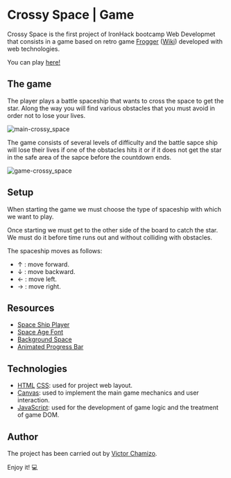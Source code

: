 # Crossy Space | Game
Crossy Space is the first project of IronHack bootcamp Web Developmet that consists in a game based on retro game [Frogger](https://www.youtube.com/watch?v=l9fO-YuWPSk) ([Wiki](https://en.wikipedia.org/wiki/Frogger)) developed with web technologies.

You can play [here!](https://vctorchamizo.github.io/crossy-space-game/)

## The game
The player plays a battle spaceship that wants to cross the space to get the star. Along the way you will find various obstacles that you must avoid in order not to lose your lives.

![main-crossy_space](https://user-images.githubusercontent.com/32466953/81075905-425be980-8eeb-11ea-8732-5a08ee8c3c24.png)

The game consists of several levels of difficulty and the battle sapce ship will lose their lives if one of the obstacles hits it or if it does not get the star in the safe area of the sapce before the countdown ends.

![game-crossy_space](https://user-images.githubusercontent.com/32466953/81077978-ee9ecf80-8eed-11ea-8204-327d3ff1f5c3.png)

## Setup
When starting the game we must choose the type of spaceship with which we want to play.

Once starting we must get to the other side of the board to catch the star. We must do it before time runs out and without colliding with obstacles.

The spaceship moves as follows:
- ↑ : move forward.
- ↓ : move backward.
- ← : move left.
- → : move right.

## Resources
- [Space Ship Player](https://gisha.itch.io/spaceships-asset-pack)
- [Space Age Font](https://www.dafont.com/es/space-age.font)
- [Background Space](https://codepen.io/eloisemonteiro/pen/BJYWQq)
- [Animated Progress Bar](https://codepen.io/Thibaut/pen/ouKvy)

## Technologies
- [HTML](https://developer.mozilla.org/en/docs/Web/HTML) [CSS](https://developer.mozilla.org/en-US/docs/Web/CSS): used for project web layout.
- [Canvas](https://developer.mozilla.org/es/docs/Web/HTML/Canvas): used to implement the main game mechanics and user interaction.
- [JavaScript](https://developer.mozilla.org/en-US/docs/Web/JavaScript): used for the development of game logic and the treatment of game DOM.

## Author

The project has been carried out by [Victor Chamizo](https://github.com/vctorChamizo).

Enjoy it! 💻
